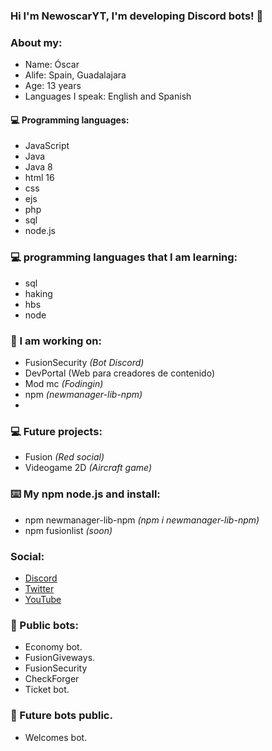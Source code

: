 ### Hi I'm NewoscarYT, I'm developing Discord bots! 🎉

### About my:
- Name: Óscar
- Alife: Spain, Guadalajara
- Age: 13 years 
- Languages I speak: English and Spanish

#### 💻 Programming languages:
- JavaScript
- Java
- Java 8
- html 16
- css
- ejs
- php
- sql
- node.js


### 💻 programming languages that I am learning:
- sql
- haking
- hbs
- node

### 🤖 I am working on:
- FusionSecurity *(Bot Discord)*
- DevPortal (Web para creadores de contenido)
- Mod mc *(Fodingin)*
- npm *(newmanager-lib-npm)*
- 
### 💻 Future projects:
- Fusion *(Red social)*
- Videogame 2D *(Aircraft game)*

### ⌨️ My npm node.js and install:

- npm newmanager-lib-npm *(npm i newmanager-lib-npm)*
- npm fusionlist *(soon)*

### Social: </br>
- [Discord](https://discord.com/users/739421873816993835)<br>
- [Twitter](https://twitter.com/NewoscarY)<br>
- [YouTube](https://www.youtube.com/channel/UCTid5m-A1NMRP1-5olcRSCw)<br>

### 🤖 Public bots:
- Economy bot.
- FusionGiveways.
- FusionSecurity
- CheckForger
- Ticket bot.
### 🤖 Future bots public.
- Welcomes bot.


<!---
<br>
<a href="https://github.com/NewoscarYT">
  <img align="center" src="https://github-readme-stats.vercel.app/api/top-langs/?username=Izanesp06&theme=dracula&hide_langs_below=1" />
</a>-->
